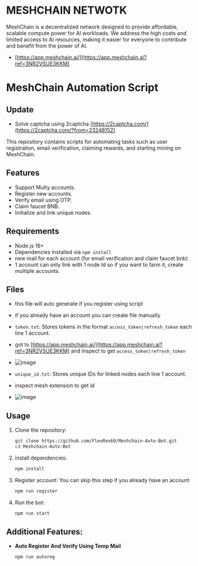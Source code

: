 # MESHCHAIN NETWOTK

MeshChain is a decentralized network designed to provide affordable, scalable compute power for AI workloads. We address the high costs and limited access to AI resources, making it easier for everyone to contribute and benefit from the power of AI.

- [https://app.meshchain.ai/](https://app.meshchain.ai?ref=3NR2VSUE3KKM)

# MeshChain Automation Script

## Update

- Solve captcha using 2captcha [https://2captcha.com/](https://2captcha.com/?from=23248152)

This repository contains scripts for automating tasks such as user registration, email verification, claiming rewards, and starting mining on MeshChain.

## Features

- Support Multy accounts.
- Register new accounts.
- Verify email using OTP.
- Claim faucet BNB.
- Initialize and link unique nodes.

## Requirements

- Node.js 16+
- Dependencies installed via `npm install`
- new mail for each account (for email verification and claim faucet bnb)
- 1 account can only link with 1 node Id so if you want to farm it, create multiple accounts.

## Files

- this file will auto generate if you register using script
- if you already have an account you can create file manually
- `token.txt`: Stores tokens in the format `access_token|refresh_token` each line 1 account.
- got to [https://app.meshchain.ai/](https://app.meshchain.ai?ref=3NR2VSUE3KKM) and inspect to get  `access_token|refresh_token`
- ![image](https://github.com/user-attachments/assets/9c1571ef-f80e-4b62-9b59-a21c793bf69d)

- `unique_id.txt`: Stores unique IDs for linked nodes each line 1 account.
- inspect mesh extension to get id
- ![image](https://github.com/user-attachments/assets/f715a727-8a1b-430c-b976-2b4f2d2c2bbd)


## Usage

1. Clone the repository:
   ```bash
   git clone https://github.com/FlexRex69/Meshchain-Auto-Bot.git
   cd Meshchain-Auto-Bot
   ```
2. install dependencies:
   ```bash
   npm install
   ```
3. Register account: You can skip this step if you already have an account
   ```bash
   npm run register
   ```
4. Run the bot:
   ```bash
   npm run start
   ```

## Additional Features:

- **Auto Register And Verify Using Temp Mail**

  ```bash
  npm run autoreg
  ```

  
